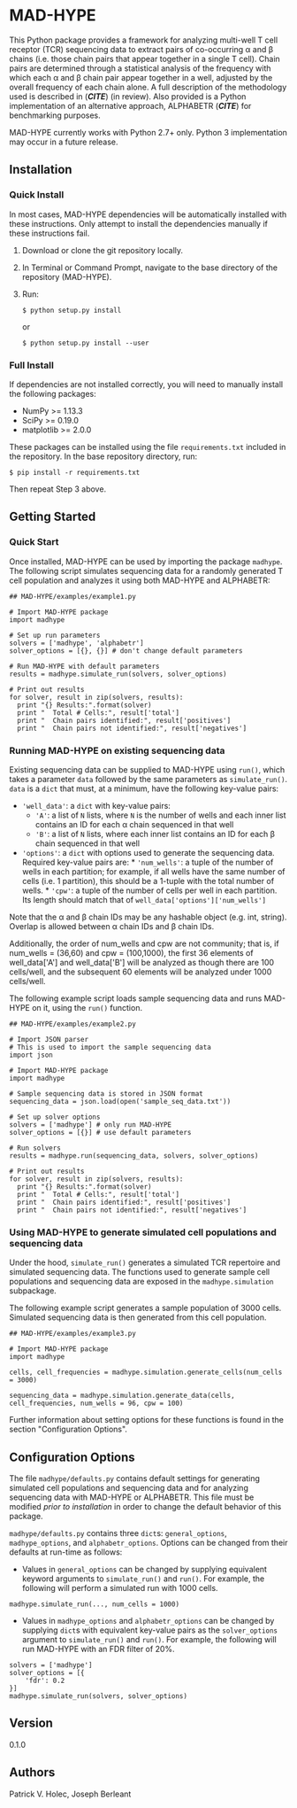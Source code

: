 # MAD-HYPE

This Python package provides a framework for analyzing multi-well T cell receptor (TCR) sequencing data to extract pairs of co-occurring &alpha; and &beta; chains (i.e. those chain pairs that appear together in a single T cell). Chain pairs are determined through a statistical analysis of the frequency with which each &alpha; and &beta; chain pair appear together in a well, adjusted by the overall frequency of each chain alone. A full description of the methodology used is described in (***CITE***) (in review). Also provided is a Python implementation of an alternative approach, ALPHABETR (***CITE***) for benchmarking purposes.

MAD-HYPE currently works with Python 2.7+ only. Python 3 implementation may occur in a future release.

## Installation

### Quick Install
In most cases, MAD-HYPE dependencies will be automatically installed with these instructions. Only attempt to install the dependencies manually if these instructions fail.
1. Download or clone the git repository locally.
2. In Terminal or Command Prompt, navigate to the base directory of the repository (MAD-HYPE).
3. Run:
   
   `$ python setup.py install`
   
   or
   
   `$ python setup.py install --user`
   
### Full Install
If dependencies are not installed correctly, you will need to manually install the following packages:
* NumPy >= 1.13.3
* SciPy >= 0.19.0
* matplotlib >= 2.0.0

These packages can be installed using the file `requirements.txt` included in the repository. In the base repository directory, run:

`$ pip install -r requirements.txt`

Then repeat Step 3 above.

## Getting Started

### Quick Start
Once installed, MAD-HYPE can be used by importing the package `madhype`. The following script simulates sequencing data for a randomly generated T cell population and analyzes it using both MAD-HYPE and ALPHABETR:

```
## MAD-HYPE/examples/example1.py

# Import MAD-HYPE package
import madhype

# Set up run parameters
solvers = ['madhype', 'alphabetr']
solver_options = [{}, {}] # don't change default parameters

# Run MAD-HYPE with default parameters
results = madhype.simulate_run(solvers, solver_options)

# Print out results
for solver, result in zip(solvers, results):
  print "{} Results:".format(solver)
  print "  Total # Cells:", result['total']
  print "  Chain pairs identified:", result['positives']
  print "  Chain pairs not identified:", result['negatives']
```

### Running MAD-HYPE on existing sequencing data
Existing sequencing data can be supplied to MAD-HYPE using `run()`, which takes a parameter `data` followed by the same parameters as `simulate_run()`. `data` is a `dict` that must, at a minimum, have the following key-value pairs:
  * `'well_data'`: a `dict` with key-value pairs:
    *  `'A'`: a list of `N` lists, where `N` is the number of wells and each inner list contains an ID for each &alpha; chain sequenced in that well
    *  `'B'`: a list of `N` lists, where each inner list contains an ID for each &beta; chain sequenced in that well
  *  `'options'`: a `dict` with options used to generate the sequencing data. Required key-value pairs are:
    *  `'num_wells'`: a tuple of the number of wells in each partition; for example, if all wells have the same number of cells (i.e. 1 partition), this should be a 1-tuple with the total number of wells.
    *  `'cpw'`: a tuple of the number of cells per well in each partition. Its length should match that of `well_data['options']['num_wells']`

Note that the &alpha; and &beta; chain IDs may be any hashable object (e.g. int, string). Overlap is allowed between &alpha; chain IDs and &beta; chain IDs.

Additionally, the order of num_wells and cpw are not community; that is, if num_wells = (36,60) and cpw = (100,1000), the first 36 elements of well_data['A'] and well_data['B'] will be analyzed as though there are 100 cells/well, and the subsequent 60 elements will be analyzed under 1000 cells/well.

The following example script loads sample sequencing data and runs MAD-HYPE on it, using the `run()` function.

```
## MAD-HYPE/examples/example2.py

# Import JSON parser
# This is used to import the sample sequencing data
import json

# Import MAD-HYPE package
import madhype

# Sample sequencing data is stored in JSON format
sequencing_data = json.load(open('sample_seq_data.txt'))

# Set up solver options
solvers = ['madhype'] # only run MAD-HYPE
solver_options = [{}] # use default parameters

# Run solvers
results = madhype.run(sequencing_data, solvers, solver_options)

# Print out results
for solver, result in zip(solvers, results):
  print "{} Results:".format(solver)
  print "  Total # Cells:", result['total']
  print "  Chain pairs identified:", result['positives']
  print "  Chain pairs not identified:", result['negatives']
```

### Using MAD-HYPE to generate simulated cell populations and sequencing data
Under the hood, `simulate_run()` generates a simulated TCR repertoire and simulated sequencing data. The functions used to generate sample cell populations and sequencing data are exposed in the `madhype.simulation` subpackage.

The following example script generates a sample population of 3000 cells. Simulated sequencing data is then generated from this cell population.

```
## MAD-HYPE/examples/example3.py

# Import MAD-HYPE package
import madhype

cells, cell_frequencies = madhype.simulation.generate_cells(num_cells = 3000)

sequencing_data = madhype.simulation.generate_data(cells, cell_frequencies, num_wells = 96, cpw = 100)
```

Further information about setting options for these functions is found in the section "Configuration Options".


## Configuration Options
The file `madhype/defaults.py` contains default settings for generating simulated cell populations and sequencing data and for analyzing sequencing data with MAD-HYPE or ALPHABETR. This file must be modified _prior to installation_ in order to change the default behavior of this package.

`madhype/defaults.py` contains three `dict`s: `general_options`, `madhype_options`, and `alphabetr_options`. Options can be changed from their defaults at run-time as follows:

* Values in `general_options` can be changed by supplying equivalent keyword arguments to `simulate_run()` and `run()`. For example, the following will perform a simulated run with 1000 cells.

```
madhype.simulate_run(..., num_cells = 1000)
```
   
* Values in `madhype_options` and `alphabetr_options` can be changed by supplying `dict`s with equivalent key-value pairs as the `solver_options` argument to `simulate_run()` and `run()`. For example, the following will run MAD-HYPE with an FDR filter of 20%.

```
solvers = ['madhype']
solver_options = [{
    'fdr': 0.2
}]
madhype.simulate_run(solvers, solver_options)
```
  
  
## Version
0.1.0

## Authors
Patrick V. Holec, Joseph Berleant
